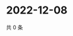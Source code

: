 # 2022-12-08

共 0 条

<!-- BEGIN WEIBO -->
<!-- 最后更新时间 Thu Dec 08 2022 12:17:22 GMT+0800 (China Standard Time) -->

<!-- END WEIBO -->
